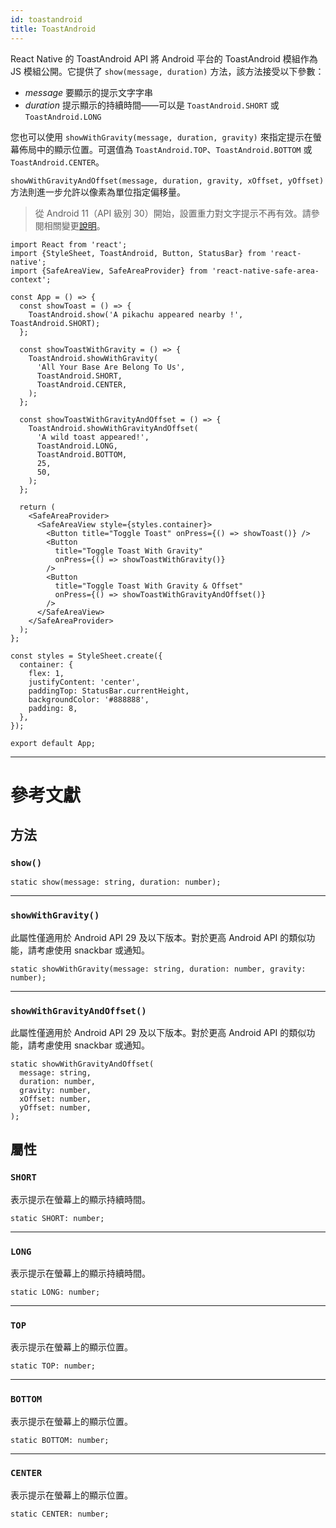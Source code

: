 ```yaml
---
id: toastandroid
title: ToastAndroid
---
```


React Native 的 ToastAndroid API 將 Android 平台的 ToastAndroid 模組作為 JS 模組公開。它提供了 `show(message, duration)` 方法，該方法接受以下參數：

- _message_ 要顯示的提示文字字串
- _duration_ 提示顯示的持續時間——可以是 `ToastAndroid.SHORT` 或 `ToastAndroid.LONG`

您也可以使用 `showWithGravity(message, duration, gravity)` 來指定提示在螢幕佈局中的顯示位置。可選值為 `ToastAndroid.TOP`、`ToastAndroid.BOTTOM` 或 `ToastAndroid.CENTER`。

`showWithGravityAndOffset(message, duration, gravity, xOffset, yOffset)` 方法則進一步允許以像素為單位指定偏移量。

> 從 Android 11（API 級別 30）開始，設置重力對文字提示不再有效。請參閱相關變更[說明](https://developer.android.com/about/versions/11/behavior-changes-11#text-toast-api-changes)。

```SnackPlayer name=Toast%20Android%20API%20Example&supportedPlatforms=android
import React from 'react';
import {StyleSheet, ToastAndroid, Button, StatusBar} from 'react-native';
import {SafeAreaView, SafeAreaProvider} from 'react-native-safe-area-context';

const App = () => {
  const showToast = () => {
    ToastAndroid.show('A pikachu appeared nearby !', ToastAndroid.SHORT);
  };

  const showToastWithGravity = () => {
    ToastAndroid.showWithGravity(
      'All Your Base Are Belong To Us',
      ToastAndroid.SHORT,
      ToastAndroid.CENTER,
    );
  };

  const showToastWithGravityAndOffset = () => {
    ToastAndroid.showWithGravityAndOffset(
      'A wild toast appeared!',
      ToastAndroid.LONG,
      ToastAndroid.BOTTOM,
      25,
      50,
    );
  };

  return (
    <SafeAreaProvider>
      <SafeAreaView style={styles.container}>
        <Button title="Toggle Toast" onPress={() => showToast()} />
        <Button
          title="Toggle Toast With Gravity"
          onPress={() => showToastWithGravity()}
        />
        <Button
          title="Toggle Toast With Gravity & Offset"
          onPress={() => showToastWithGravityAndOffset()}
        />
      </SafeAreaView>
    </SafeAreaProvider>
  );
};

const styles = StyleSheet.create({
  container: {
    flex: 1,
    justifyContent: 'center',
    paddingTop: StatusBar.currentHeight,
    backgroundColor: '#888888',
    padding: 8,
  },
});

export default App;
```

---

# 參考文獻

## 方法

### `show()`

```tsx
static show(message: string, duration: number);
```

---

### `showWithGravity()`

此屬性僅適用於 Android API 29 及以下版本。對於更高 Android API 的類似功能，請考慮使用 snackbar 或通知。

```tsx
static showWithGravity(message: string, duration: number, gravity: number);
```

---

### `showWithGravityAndOffset()`

此屬性僅適用於 Android API 29 及以下版本。對於更高 Android API 的類似功能，請考慮使用 snackbar 或通知。

```tsx
static showWithGravityAndOffset(
  message: string,
  duration: number,
  gravity: number,
  xOffset: number,
  yOffset: number,
);
```

## 屬性

### `SHORT`

表示提示在螢幕上的顯示持續時間。

```tsx
static SHORT: number;
```

---

### `LONG`

表示提示在螢幕上的顯示持續時間。

```tsx
static LONG: number;
```

---

### `TOP`

表示提示在螢幕上的顯示位置。

```tsx
static TOP: number;
```

---

### `BOTTOM`

表示提示在螢幕上的顯示位置。

```tsx
static BOTTOM: number;
```

---

### `CENTER`

表示提示在螢幕上的顯示位置。

```tsx
static CENTER: number;
```